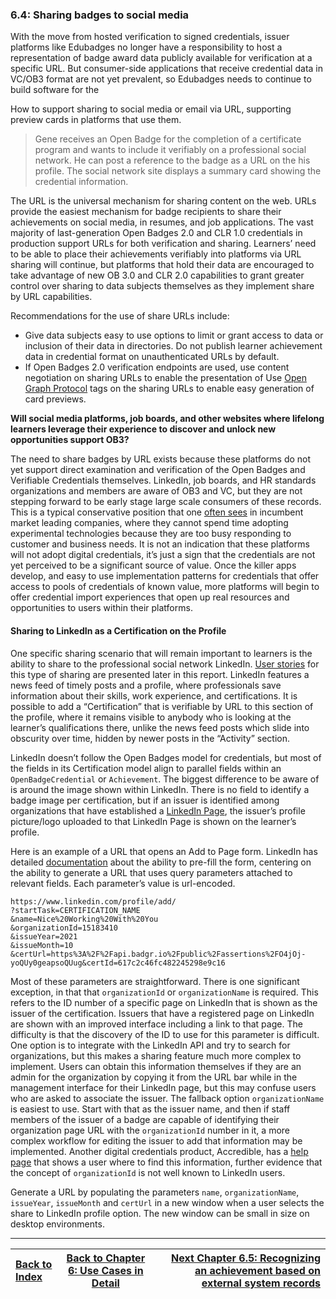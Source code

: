 ### 6.4: Sharing badges to social media

With the move from hosted verification to signed credentials, issuer platforms like Edubadges no longer have a responsibility to host a representation of badge award data publicly available for verification at a specific URL. But consumer-side applications that receive credential data in VC/OB3 format are not yet prevalent, so Edubadges needs to continue to build software for the

How to support sharing to social media or email via URL, supporting preview cards in platforms that use them.

> Gene receives an Open Badge for the completion of a certificate program and wants to include it verifiably on a professional social network. He can post a reference to the badge as a URL on the his profile. The social network site displays a summary card showing the credential information.

The URL is the universal mechanism for sharing content on the web. URLs provide the easiest mechanism for badge recipients to share their achievements on social media, in resumes, and job applications. The vast majority of last-generation Open Badges 2.0 and CLR 1.0 credentials in production support URLs for both verification and sharing. Learners’ need to be able to place their achievements verifiably into platforms via URL sharing will continue, but platforms that hold their data are encouraged to take advantage of new OB 3.0 and CLR 2.0 capabilities to grant greater control over sharing to data subjects themselves as they implement share by URL capabilities.

Recommendations for the use of share URLs include:

*   Give data subjects easy to use options to limit or grant access to data or inclusion of their data in directories. Do not publish learner achievement data in credential format on unauthenticated URLs by default.
*   If Open Badges 2.0 verification endpoints are used, use content negotiation on sharing URLs to enable the presentation of Use [Open Graph Protocol](https://ogp.me) tags on the sharing URLs to enable easy generation of card previews.

**Will social media platforms, job boards, and other websites where lifelong learners leverage their experience to discover and unlock new opportunities support OB3?**

The need to share badges by URL exists because these platforms do not yet support direct examination and verification of the Open Badges and Verifiable Credentials themselves. LinkedIn, job boards, and HR standards organizations and members are aware of OB3 and VC, but they are not stepping forward to be early stage large scale consumers of these records. This is a typical conservative position that one [often sees](https://en.wikipedia.org/wiki/The_Innovator's_Dilemma) in incumbent market leading companies, where they cannot spend time adopting experimental technologies because they are too busy responding to customer and business needs. It is not an indication that these platforms will not adopt digital credentials, it’s just a sign that the credentials are not yet perceived to be a significant source of value. Once the killer apps develop, and easy to use implementation patterns for credentials that offer access to pools of credentials of known value, more platforms will begin to offer credential import experiences that open up real resources and opportunities to users within their platforms.

#### Sharing to LinkedIn as a Certification on the Profile

One specific sharing scenario that will remain important to learners is the ability to share to the professional social network LinkedIn. [User stories](#share-a-badge-to-linkedin-as-a-certification-on-a-users-profile) for this type of sharing are presented later in this report. LinkedIn features a news feed of timely posts and a profile, where professionals save information about their skills, work experience, and certifications. It is possible to add a “Certification” that is verifiable by URL to this section of the profile, where it remains visible to anybody who is looking at the learner’s qualifications there, unlike the news feed posts which slide into obscurity over time, hidden by newer posts in the “Activity” section.

LinkedIn doesn’t follow the Open Badges model for credentials, but most of the fields in its Certification model align to parallel fields within an `OpenBadgeCredential` or `Achievement`. The biggest difference to be aware of is around the image shown within LinkedIn. There is no field to identify a badge image per certification, but if an issuer is identified among organizations that have established a [LinkedIn Page](https://business.linkedin.com/marketing-solutions/linkedin-pages), the issuer’s profile picture/logo uploaded to that LinkedIn Page is shown on the learner’s profile.

Here is an example of a URL that opens an Add to Page form. LinkedIn has detailed [documentation](https://addtoprofile.linkedin.com/) about the ability to pre-fill the form, centering on the ability to generate a URL that uses query parameters attached to relevant fields. Each parameter’s value is url-encoded.

    https://www.linkedin.com/profile/add/
    ?startTask=CERTIFICATION_NAME
    &name=Nice%20Working%20With%20You
    &organizationId=15183410
    &issueYear=2021
    &issueMonth=10
    &certUrl=https%3A%2F%2Fapi.badgr.io%2Fpublic%2Fassertions%2FO4jOj-yoQUy0geapsoQUug&certId=617c2c46fc482245298e9c16

Most of these parameters are straightforward. There is one significant exception, in that that `organizationId` or `organizationName` is required. This refers to the ID number of a specific page on LinkedIn that is shown as the issuer of the certification. Issuers that have a registered page on LinkedIn are shown with an improved interface including a link to that page. The difficulty is that the discovery of the ID to use for this parameter is difficult. One option is to integrate with the LinkedIn API and try to search for organizations, but this makes a sharing feature much more complex to implement. Users can obtain this information themselves if they are an admin for the organization by copying it from the URL bar while in the management interface for their LinkedIn page, but this may confuse users who are asked to associate the issuer. The fallback option `organizationName` is easiest to use. Start with that as the issuer name, and then if staff members of the issuer of a badge are capable of identifying their organization page URL with the `organizationId` number in it, a more complex workflow for editing the issuer to add that information may be implemented. Another digital credentials product, Accredible, has a [help page](https://help.accredible.com/how-do-i-find-my-linkedin-organization-id) that shows a user where to find this information, further evidence that the concept of `organizationId` is not well known to LinkedIn users.

Generate a URL by populating the parameters `name`, `organizationName`, `issueYear`, `issueMonth` and `certUrl` in a new window when a user selects the share to LinkedIn profile option. The new window can be small in size on desktop environments.

---

| [Back to Index](ob3-edubadges/README.md)   | [Back to Chapter 6: Use Cases in Detail](ob3-edubadges/60-use-cases-in-detail.md) |    [Next Chapter 6.5: Recognizing an achievement based on external system records](ob3-edubadges/65-recognizing-an-achievement-based-on-external-system-records.md) |
| :--- |  :---:  | ---: |